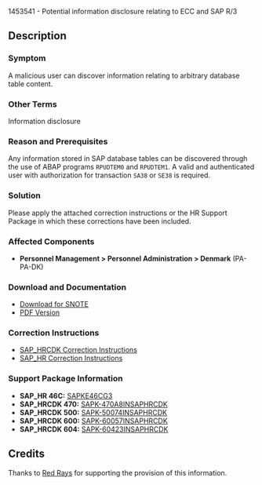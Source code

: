 1453541 - Potential information disclosure relating to ECC and SAP R/3

## Description

### Symptom
A malicious user can discover information relating to arbitrary database table content.

### Other Terms
Information disclosure

### Reason and Prerequisites
Any information stored in SAP database tables can be discovered through the use of ABAP programs `RPUDTEM0` and `RPUDTEM1`. A valid and authenticated user with authorization for transaction `SA38` or `SE38` is required.

### Solution
Please apply the attached correction instructions or the HR Support Package in which these corrections have been included.

### Affected Components
- **Personnel Management > Personnel Administration > Denmark** (PA-PA-DK)

### Download and Documentation
- [Download for SNOTE](https://notesdownloads.sap.com/note/0040000008575422017)
- [PDF Version](https://userapps.support.sap.com/sap/support/sfm/notes/print/0001453541?language=en-US&token=1786911323489D1E32CB400CCBAEEE8D)

### Correction Instructions
- [SAP_HRCDK Correction Instructions](https://me.sap.com/corrins/0001453541/6481)
- [SAP_HR Correction Instructions](https://me.sap.com/corrins/0001453541/2)

### Support Package Information
- **SAP_HR 46C:** [SAPKE46CG3](https://me.sap.com/supportpackage/SAPKE46CG3)
- **SAP_HRCDK 470:** [SAPK-470A8INSAPHRCDK](https://me.sap.com/supportpackage/SAPK-470A8INSAPHRCDK)
- **SAP_HRCDK 500:** [SAPK-50074INSAPHRCDK](https://me.sap.com/supportpackage/SAPK-50074INSAPHRCDK)
- **SAP_HRCDK 600:** [SAPK-60057INSAPHRCDK](https://me.sap.com/supportpackage/SAPK-60057INSAPHRCDK)
- **SAP_HRCDK 604:** [SAPK-60423INSAPHRCDK](https://me.sap.com/supportpackage/SAPK-60423INSAPHRCDK)

## Credits
Thanks to [Red Rays](https://redrays.io) for supporting the provision of this information.